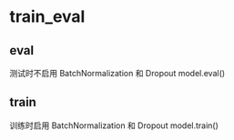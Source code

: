 # train_eval




## eval
测试时不启用 BatchNormalization 和 Dropout
model.eval()

## train
训练时启用 BatchNormalization 和 Dropout
model.train()